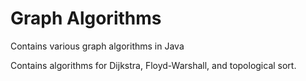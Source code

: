 # Graph Algorithms
Contains various graph algorithms in Java

Contains algorithms for Dijkstra, Floyd-Warshall, and topological sort.
